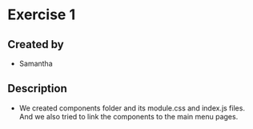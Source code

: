# Exercise 1

## Created by
- Samantha

## Description
- We created components folder and its module.css and index.js files. And we also tried to link the components to the main menu pages.